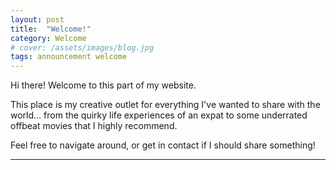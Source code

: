 ```yaml
---
layout: post
title:  "Welcome!"
category: Welcome
# cover: /assets/images/blog.jpg
tags: announcement welcome
---
```


Hi there! Welcome to this part of my website.

This place is my creative outlet for everything I've wanted to share with the world... from the quirky life experiences of an expat to some underrated offbeat movies that I highly recommend.

Feel free to navigate around, or get in contact if I should share something!

----------------------------------

